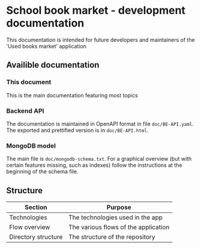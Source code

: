 # School book market - development documentation

This documentation is intended for future developers and maintainers of the 'Used books market' application

## Availible documentation

### This document
This is the main documentation featuring most topics

### Backend API
The documentation is maintained in OpenAPI format in file `doc/BE-API.yaml`. The exported and prettified version is in `doc/BE-API.html`.

### MongoDB model
The main file is `doc/mongodb-schema.txt`. For a graphical overview (but with certain features missing, such as indexes) follow the instructions at the beginning of the schema file.

## Structure

| Section | Purpose |
|---------|---------|
| Technologies | The technologies used in the app |
| Flow overview | The various flows of the application |
| Directory structure | The structure of the repository |

